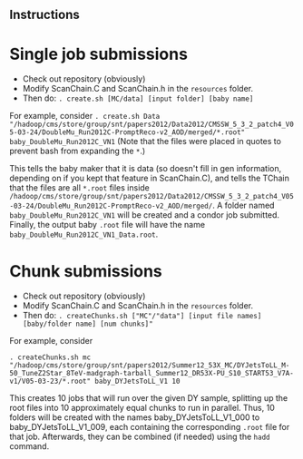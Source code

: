 ## Instructions

# Single job submissions

* Check out repository (obviously)
* Modify ScanChain.C and ScanChain.h in the `resources` folder.
* Then do:
```. create.sh [MC/data] [input folder] [baby name]```

For example, consider 
```. create.sh Data "/hadoop/cms/store/group/snt/papers2012/Data2012/CMSSW_5_3_2_patch4_V05-03-24/DoubleMu_Run2012C-PromptReco-v2_AOD/merged/*.root" baby_DoubleMu_Run2012C_VN1```
(Note that the files were placed in quotes to prevent bash from expanding the `*`.)

This tells the baby maker that it is data (so doesn't fill in gen information, depending on if you kept that feature in ScanChain.C), and tells the TChain that the files are all `*.root` files inside `/hadoop/cms/store/group/snt/papers2012/Data2012/CMSSW_5_3_2_patch4_V05-03-24/DoubleMu_Run2012C-PromptReco-v2_AOD/merged/`. A folder named `baby_DoubleMu_Run2012C_VN1` will be created and a condor job submitted. Finally, the output baby `.root` file will have the name `baby_DoubleMu_Run2012C_VN1_Data.root`.


# Chunk submissions

* Check out repository (obviously)
* Modify ScanChain.C and ScanChain.h in the `resources` folder.
* Then do:
```. createChunks.sh ["MC"/"data"] [input file names] [baby/folder name] [num chunks]"```

For example, consider
```
. createChunks.sh mc "/hadoop/cms/store/group/snt/papers2012/Summer12_53X_MC/DYJetsToLL_M-50_TuneZ2Star_8TeV-madgraph-tarball_Summer12_DR53X-PU_S10_START53_V7A-v1/V05-03-23/*.root" baby_DYJetsToLL_V1 10
```

This creates 10 jobs that will run over the given DY sample, splitting up the root files into 10 approximately equal chunks to run in parallel. Thus, 10 folders will be created with the names baby_DYJetsToLL_V1_000 to baby_DYJetsToLL_V1_009, each containing the corresponding `.root` file for that job. Afterwards, they can be combined (if needed) using the `hadd` command.
